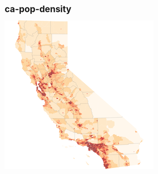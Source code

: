 # ca-pop-density
<img src="https://raw.githubusercontent.com/orcutt989/d3js/master/ca-pop-density/png/ca.png">
